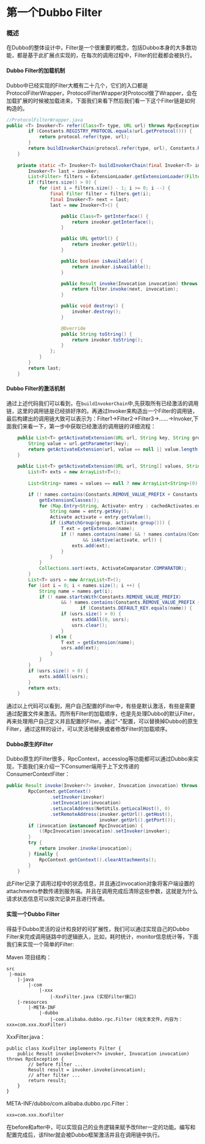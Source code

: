 # 第一个Dubbo Filter

### 概述
在Dubbo的整体设计中，Filter是一个很重要的概念，包括Dubbo本身的大多数功能，都是基于此扩展点实现的，在每次的调用过程中，Filter的拦截都会被执行。

#### Dubbo Filter的加载机制
Dubbo中已经实现的Filter大概有二十几个，它们的入口都是ProtocolFilterWrapper，ProtocolFilterWrapper对Protocol做了Wrapper，会在加载扩展的时候被加载进来，下面我们来看下然后我们看一下这个Filter链是如何构造的。

```java
//ProtocolFilterWrapper.java
public <T> Invoker<T> refer(Class<T> type, URL url) throws RpcException {
        if (Constants.REGISTRY_PROTOCOL.equals(url.getProtocol())) {
            return protocol.refer(type, url);
        }
        return buildInvokerChain(protocol.refer(type, url), Constants.REFERENCE_FILTER_KEY, Constants.CONSUMER);
    }
    
    private static <T> Invoker<T> buildInvokerChain(final Invoker<T> invoker, String key, String group) {
        Invoker<T> last = invoker;
        List<Filter> filters = ExtensionLoader.getExtensionLoader(Filter.class).getActivateExtension(invoker.getUrl(), key, group);
        if (filters.size() > 0) {
            for (int i = filters.size() - 1; i >= 0; i --) {
                final Filter filter = filters.get(i);
                final Invoker<T> next = last;
                last = new Invoker<T>() {

                    public Class<T> getInterface() {
                        return invoker.getInterface();
                    }

                    public URL getUrl() {
                        return invoker.getUrl();
                    }

                    public boolean isAvailable() {
                        return invoker.isAvailable();
                    }

                    public Result invoke(Invocation invocation) throws RpcException {
                        return filter.invoke(next, invocation);
                    }

                    public void destroy() {
                        invoker.destroy();
                    }

                    @Override
                    public String toString() {
                        return invoker.toString();
                    }
                };
            }
        }
        return last;
    }

```

#### Dubbo Filter的激活机制
通过上述代码我们可以看到，在`buildInvokerChain`中,先获取所有已经激活的调用链，这里的调用链是已经排好序的。再通过Invoker来构造出一个Filter的调用链，最后构建出的调用链大致可以表示为：Filter1->Filter2->Filter3->......->Invoker,下面我们来看一下，第一步中获取已经激活的调用链的详细流程：

```java
    public List<T> getActivateExtension(URL url, String key, String group) {
        String value = url.getParameter(key);
        return getActivateExtension(url, value == null || value.length() == 0 ? null : Constants.COMMA_SPLIT_PATTERN.split(value), group);
    }
    
    public List<T> getActivateExtension(URL url, String[] values, String group) {
        List<T> exts = new ArrayList<T>();
        
        List<String> names = values == null ? new ArrayList<String>(0) : Arrays.asList(values);

        if (! names.contains(Constants.REMOVE_VALUE_PREFIX + Constants.DEFAULT_KEY)) {
            getExtensionClasses();
            for (Map.Entry<String, Activate> entry : cachedActivates.entrySet()) {
                String name = entry.getKey();
                Activate activate = entry.getValue();
                if (isMatchGroup(group, activate.group())) {
                    T ext = getExtension(name);
                    if (! names.contains(name) && ! names.contains(Constants.REMOVE_VALUE_PREFIX + name) 
                            && isActive(activate, url)) {
                        exts.add(ext);
                    }
                }
            }
            Collections.sort(exts, ActivateComparator.COMPARATOR);
        }
        List<T> usrs = new ArrayList<T>();
        for (int i = 0; i < names.size(); i ++) {
            String name = names.get(i);
            if (! name.startsWith(Constants.REMOVE_VALUE_PREFIX)
                    && ! names.contains(Constants.REMOVE_VALUE_PREFIX + name)) {
                           if (Constants.DEFAULT_KEY.equals(name)) {
                    if (usrs.size() > 0) {
                        exts.addAll(0, usrs);
                        usrs.clear();
                    }
                } else {
                    T ext = getExtension(name);
                    usrs.add(ext);
                }
            }
        }
        if (usrs.size() > 0) {
            exts.addAll(usrs);
        }
        return exts;
    }
```
通过以上代码可以看到，用户自己配置的Filter中，有些是默认激活，有些是需要通过配置文件来激活。而所有Filter的加载顺序，也是先处理Dubbo的默认Filter，再来处理用户自己定义并且配置的Filter。通过"-"配置，可以替换掉Dubbo的原生Filter，通过这样的设计，可以灵活地替换或者修改Filter的加载顺序。

#### Dubbo原生的Filter
Dubbo原生的Filter很多，RpcContext，accesslog等功能都可以通过Dubbo来实现，下面我们来介绍一下Consumer端用于上下文传递的ConsumerContextFilter：

```java
public Result invoke(Invoker<?> invoker, Invocation invocation) throws RpcException {
        RpcContext.getContext()
                .setInvoker(invoker)
                .setInvocation(invocation)
                .setLocalAddress(NetUtils.getLocalHost(), 0)
                .setRemoteAddress(invoker.getUrl().getHost(), 
                                  invoker.getUrl().getPort());
        if (invocation instanceof RpcInvocation) {
            ((RpcInvocation)invocation).setInvoker(invoker);
        }
        try {
            return invoker.invoke(invocation);
        } finally {
            RpcContext.getContext().clearAttachments();
        }
    }
```
此Filter记录了调用过程中的状态信息，并且通过invocation对象将客户端设置的attachments参数传递到服务端。并且在调用完成后清除这些参数，这就是为什么请求状态信息可以按次记录并且进行传递。

#### 实现一个Dubbo Filter
得益于Dubbo灵活的设计和良好的可扩展性，我们可以通过实现自己的Dubbo Filter来完成调用链路中的逻辑嵌入，比如，耗时统计，monitor信息统计等，下面我们来实现一个简单的Filter:

Maven 项目结构：

```
src
 |-main
    |-java
        |-com
            |-xxx
                |-XxxFilter.java (实现Filter接口)
    |-resources
        |-META-INF
            |-dubbo
                |-com.alibaba.dubbo.rpc.Filter (纯文本文件，内容为：xxx=com.xxx.XxxFilter)
```

XxxFilter.java：

```
public class XxxFilter implements Filter {
    public Result invoke(Invoker<?> invoker, Invocation invocation) throws RpcException {
        // before filter ...
        Result result = invoker.invoke(invocation);
        // after filter ...
        return result;
    }
}
```

META-INF/dubbo/com.alibaba.dubbo.rpc.Filter：
```
xxx=com.xxx.XxxFilter
```
在before和after中，可以实现自己的业务逻辑来赋予改filter一定的功能。编写和配置完成后，该filter就会被Dubbo框架激活并且在调用链中执行。
